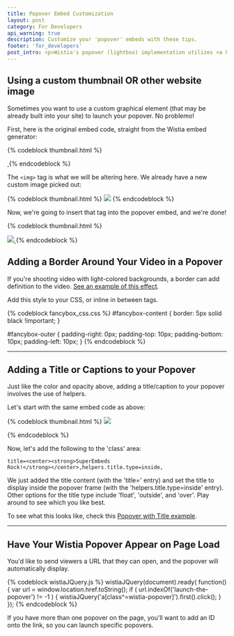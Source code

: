 ```yaml
---
title: Popover Embed Customization
layout: post
category: For Developers
api_warning: true
description: Customize your 'popover' embeds with these tips.
footer: 'for_developers'
post_intro: <p>Wistia's popover (lightbox) implementation utilizes <a href='http://http://fancybox.net/'>Fancybox</a>, a plug-in for jQuery. The Fancybox API gives access to all kinds of custom effects and settings that Wistia users can access. Here are a few of our favorites that we've helped customers implement.</p>
---
```


## Using a custom thumbnail OR other website image

Sometimes you want to use a custom graphical element (that may be already built
into your site) to launch your popover. No problemo!

First, here is the original embed code, straight from the Wistia embed generator:

{% codeblock thumbnail.html %}
<a href="http://fast.wistia.net/embed/iframe/sb22fqki3j?autoPlay=true&controlsVisibleOnLoad=true&playButton=false&playerColor=F36F36&popover=true&version=v1&videoHeight=360&videoWidth=640" class="wistia-popover[height=360,playerColor=F36F36,width=640]">

<img src="http://embed.wistia.com/deliveries/34d01c07ff2da906b092c8ba1c75b0c345006340.jpg?image_play_button=false&image_play_button_color=F36F36e0&image_crop_resized=150x84" alt="" />

</a>
<script charset="ISO-8859-1" src="http://fast.wistia.net/static/popover-v1.js"></script>
{% endcodeblock %}

The `<img>` tag is what we will be altering here. We already have a new custom image
picked out:

{% codeblock thumbnail.html %}
<img src="http://wistia.com/doc/custom-image-for-example-purposes.jpg" />
{% endcodeblock %}

Now, we're going to insert that tag into the popover embed, and we're done!

{% codeblock thumbnail.html %}
<a href="http://fast.wistia.net/embed/iframe/sb22fqki3j?autoPlay=true&controlsVisibleOnLoad=true&playButton=false&playerColor=F36F36&popover=true&version=v1&videoHeight=360&videoWidth=640" class="wistia-popover[height=360,playerColor=F36F36,width=640]">

<img src="http://wistia.com/doc/custom-image-for-example-purposes.jpg" />

</a>
<script charset="ISO-8859-1" src="http://fast.wistia.net/static/popover-v1.js"></script>
{% endcodeblock %}


## Adding a Border Around Your Video in a Popover

If you're shooting video with light-colored backgrounds, a border can add definition to the video. <a id="a141167104_videoPopup" href="//app.wistia.com/embed/medias/4e21ff57d7.html?width=640&height=290&autoplay=false&playbutton=true&controls_visible=false&end_video_behavior=default">See an example of this effect</a><script type="text/javascript" src="//static.wistia.com/popover/popover.js"></script><script type="text/javascript">Wistia.requireFancyBoxAssets(function() {Wistia.fancyBoxJQuery("#a141167104_videoPopup").fancybox({type: "iframe",width: 640,height: 290,});});</script>.

Add this style to your CSS, or inline in between tags.

{% codeblock fancybox_css.css %}
#fancybox-content {
  border: 5px solid black !important;
}

#fancybox-outer {
  padding-right: 0px;
  padding-top: 10px;
  padding-bottom: 10px;
  padding-left: 10px;
}
{% endcodeblock %}

---

## Adding a Title or Captions to your Popover

Just like the color and opacity above, adding a title/caption to your popover involves the use of helpers.


Let's start with the same embed code as above:

{% codeblock thumbnail.html %}
<a href="http://fast.wistia.net/embed/iframe/e6bfb5acbd?videoWidth=640&videoHeight=360&controlsVisibleOnLoad=true&autoPlay=true&popover=true" 
class="wistia-popover[width=640,height=360,playerColor=#636155]"><img src="http://embed.wistia.com/deliveries/d88b25fd28dda2795fa3c754f6d08221cfb8b206.jpg?image_play_button=true&image_crop_resized=150x84" /></a>
<script charset="ISO-8859-1" src="http://fast.wistia.net/static/popover-v1.js"></script>
{% endcodeblock %}

Now, let's add the following to the 'class' area:

<code class="full_width">title=&lt;center&gt;&lt;strong&gt;SuperEmbeds Rock!&lt;/strong&gt;&lt;/center&gt;,helpers.title.type=inside,</code>

We just added the title content (with the 'title=' entry) and set the title to display inside the popover frame (with the 'helpers.title.type=inside' entry).  Other options for the title type include 'float', 'outside', and 'over'.  Play around to see which you like best.


To see what this looks like, check this <a href="http://fast.wistia.net/embed/iframe/19bd8cf131?videoWidth=640&videoHeight=360&controlsVisibleOnLoad=true&autoPlay=true&popover=true" class='wistia-popover[width=640,height=360,playerColor=#636155,helpers.overlay.css.backgroundColor=#000,helpers.overlay.opacity=1,title=<center><strong>SuperEmbeds Rock!</strong></center>,helpers.title.type=inside,padding=60,]'>Popover with Title example</a><script charset="ISO-8859-1" src="http://fast.wistia.net/static/popover-v1.js"></script>.

--- 

## Have Your Wistia Popover Appear on Page Load

You'd like to send viewers a URL that they can open, and the popover will automatically display.

{% codeblock wistiaJQuery.js %}
wistiaJQuery(document).ready( function() {
  var url = window.location.href.toString();
  if ( url.indexOf('launch-the-popover') != -1 )
  {
    wistiaJQuery('a[class^=wistia-popover]').first().click();
  }
});
{% endcodeblock %}

If you have more than one popover on the page, you'll want to add an ID onto the link, so you can launch specific popovers.

